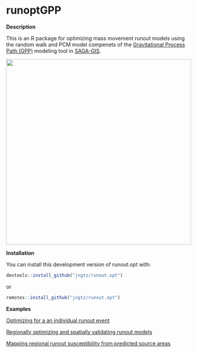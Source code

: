 # runoptGPP

**Description**

This is an R package for optimizing mass movement runout models using the random
walk and PCM model compenets of the [Gravitational Process Path (GPP)](https://gmd.copernicus.org/articles/10/3309/2017/) modeling
tool in [SAGA-GIS](http://www.saga-gis.org/en/index.html).

<img src="https://jngtz.github.io/runoptGPP/articles/gpp_rw_pcm_apply_regionally_files/figure-html/unnamed-chunk-7-1.png" width="500">

**Installation**

You can install this development version of runout.opt with:

```r
devtools::install_github("jngtz/runout.opt")
```
or 

```r
remotes::install_github("jngtz/runout.opt")
```

**Examples**

[Optimizing for a an individual runout event](https://jngtz.github.io/runoptGPP/articles/gpp_rw_pcm_single_optimization.html)

[Regionally optimizing and spatially validating runout models](https://jngtz.github.io/runoptGPP/articles/gpp_rw_pcm_regional_optimization.html)

[Mapping regional runout susceptibility from predicted source areas](https://jngtz.github.io/runoptGPP/articles/gpp_rw_pcm_apply_regionally.html)
